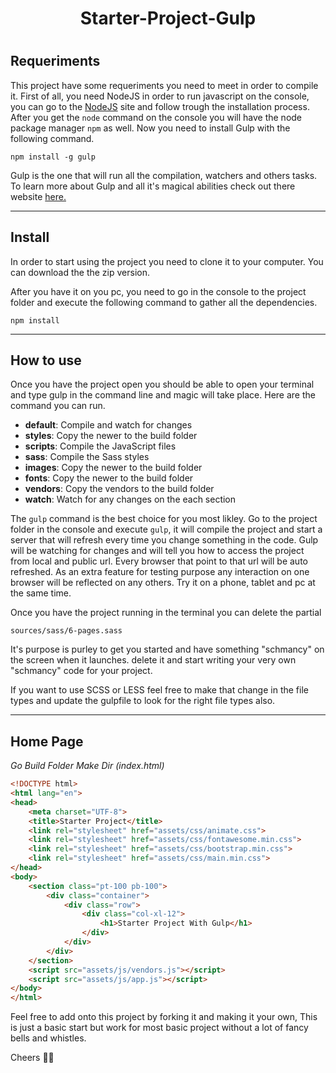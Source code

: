 <h1 align="center">Starter-Project-Gulp<h1>
    
## Requeriments
This project have some requeriments you need to meet in order to compile it. First of all, you need NodeJS in order to run javascript on the console, you can go to the [NodeJS](http://nodejs.org) site and follow trough the installation process. After you get the `node` command on the console you will have the node package manager `npm` as well. Now you need to install Gulp with the following command.

```
npm install -g gulp
```
Gulp is the one that will run all the compilation, watchers and others tasks. To learn more about Gulp and all it's magical abilities check out there website [here.](https://gulpjs.com/)

***

## Install
In order to start using the project you need to clone it to your computer. You can download the the zip version.

After you have it on you pc, you need to go in the console to the project folder and execute the following command to gather all the dependencies.
```
npm install
```

***

## How to use
Once you have the project open you should be able to open your terminal and type gulp in the command line and magic will take place. Here are the command you can run.

* **default**: Compile and watch for changes
* **styles**: Copy the newer to the build folder
* **scripts**: Compile the JavaScript files
* **sass**: Compile the Sass styles
* **images**: Copy the newer to the build folder
* **fonts**: Copy the newer to the build folder
* **vendors**: Copy the vendors to the build folder
* **watch**: Watch for any changes on the each section


The `gulp` command is the best choice for you most likley. Go to the project folder in the console and execute `gulp`, it will compile the project and start a server that will refresh every time you change something in the code. Gulp will be watching for changes and will tell you how to access the project from local and public url. Every browser that point to that url will be auto refreshed. As an extra feature for testing purpose any interaction on one browser will be reflected on any others. Try it on a phone, tablet and pc at the same time.

Once you have the project running in the terminal you can delete the partial
```
sources/sass/6-pages.sass
```
It's purpose is purley to get you started and have something "schmancy" on the screen when it launches. delete it and start writing your very own "schmancy" code for your project.

If you want to use SCSS or LESS feel free to make that change in the file types and update the gulpfile to look for the right file types also.

***

## Home Page

*Go Build Folder Make Dir (index.html)* 

```html
<!DOCTYPE html>
<html lang="en">
<head>
    <meta charset="UTF-8">
    <title>Starter Project</title>
    <link rel="stylesheet" href="assets/css/animate.css">
    <link rel="stylesheet" href="assets/css/fontawesome.min.css">
    <link rel="stylesheet" href="assets/css/bootstrap.min.css">
    <link rel="stylesheet" href="assets/css/main.min.css">
</head>
<body>
    <section class="pt-100 pb-100">
        <div class="container">
            <div class="row">
                <div class="col-xl-12">
                    <h1>Starter Project With Gulp</h1>
                </div>
            </div>
        </div>
    </section>
    <script src="assets/js/vendors.js"></script>
    <script src="assets/js/app.js"></script>
</body>
</html>
```


Feel free to add onto this project by forking it and making it your own, This is just a basic start but work for most basic project without a lot of fancy bells and whistles.

Cheers 👍🏼

